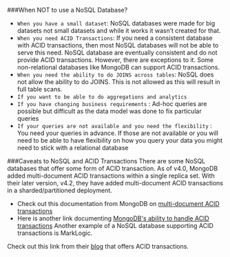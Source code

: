 ###When NOT to use a NoSQL Database?

* ```When you have a small dataset```: NoSQL databases were made for big datasets not small datasets and while it works it wasn’t created for that.
* ```When you need ACID Transactions```: If you need a consistent database with ACID transactions, then most NoSQL databases will not be able to serve this need. NoSQL database are eventually consistent and do not provide ACID transactions. However, there are exceptions to it. Some non-relational databases like MongoDB can support ACID transactions.
* ```When you need the ability to do JOINS across tables```: NoSQL does not allow the ability to do JOINS. This is not allowed as this will result in full table scans.
* ```If you want to be able to do aggregations and analytics```
* ```If you have changing business requirements``` : Ad-hoc queries are possible but difficult as the data model was done to fix particular queries
* ```If your queries are not available and you need the flexibility``` : You need your queries in advance. If those are not available or you will need to be able to have flexibility on how you query your data you might need to stick with a relational database


###Caveats to NoSQL and ACID Transactions
There are some NoSQL databases that offer some form of ACID transaction. As of v4.0, MongoDB added multi-document ACID transactions within a single replica set. With their later version, v4.2, they have added multi-document ACID transactions in a sharded/partitioned deployment.

* Check out this documentation from MongoDB on [multi-document ACID transactions](https://www.mongodb.com/collateral/mongodb-multi-document-acid-transactions)
* Here is another link documenting [MongoDB's ability to handle ACID transactions](https://www.mongodb.com/blog/post/mongodb-multi-document-acid-transactions-general-availability)
Another example of a NoSQL database supporting ACID transactions is MarkLogic.

Check out this link from their [blog](https://www.marklogic.com/blog/how-marklogic-supports-acid-transactions/) that offers ACID transactions.